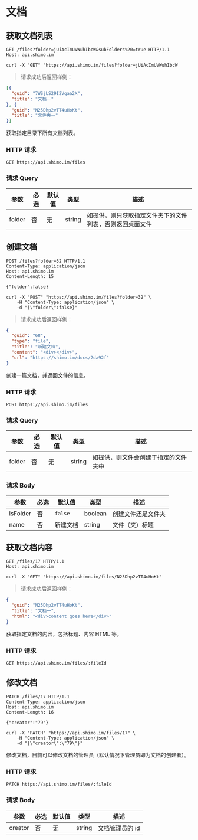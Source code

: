# 文档

## 获取文档列表

```http
GET /files?folder=jUiAcImUVWuhIbcW&subFolders%20=true HTTP/1.1
Host: api.shimo.im
```

```shell
curl -X "GET" "https://api.shimo.im/files?folder=jUiAcImUVWuhIbcW
```

> 请求成功后返回样例：

```json
[{
  "guid": "7WSjLS29I2Vqaa2X",
  "title": "文档一"
}, {
  "guid": "N25Dhp2vTT4uHoKt",
  "title": "文件夹一"
}]
```

获取指定目录下所有文档列表。

### HTTP 请求

`GET https://api.shimo.im/files`

### 请求 Query

参数 | 必选 | 默认值 | 类型 | 描述
--------- | ------- | ------- | ------- | -----------
folder | 否 | 无 | string | 如提供，则只获取指定文件夹下的文件列表，否则返回桌面文件

## 创建文档

```http
POST /files?folder=32 HTTP/1.1
Content-Type: application/json
Host: api.shimo.im
Content-Length: 15

{"folder":false}
```

```shell
curl -X "POST" "https://api.shimo.im/files?folder=32" \
	-H "Content-Type: application/json" \
	-d "{\"folder\":false}"
```

> 请求成功后返回样例：

```json
{
  "guid": "68",
  "type": "file",
  "title": "新建文档",
  "content": "<div></div>",
  "url": "https://shimo.im/docs/2da92f"
}
```

创建一篇文档，并返回文件的信息。

### HTTP 请求

`POST https://api.shimo.im/files`

### 请求 Query

参数 | 必选 | 默认值 | 类型 | 描述
--------- | ------- | ------- | ------- | -----------
folder | 否 | 无 | string | 如提供，则文件会创建于指定的文件夹中

### 请求 Body

参数 | 必选 | 默认值 | 类型 | 描述
--------- | ------- | ------- | ------- | -----------
isFolder | 否 | `false` | boolean | 创建文件还是文件夹
name | 否 | 新建文档 | string | 文件（夹）标题

## 获取文档内容

```http
GET /files/17 HTTP/1.1
Host: api.shimo.im
```

```shell
curl -X "GET" "https://api.shimo.im/files/N25Dhp2vTT4uHoKt"
```

> 请求成功后返回样例：

```json
{
  "guid": "N25Dhp2vTT4uHoKt",
  "title": "文档一",
  "html": "<div>content goes here</div>"
}
```

获取指定文档的内容，包括标题、内容 HTML 等。

### HTTP 请求

`GET https://api.shimo.im/files/:fileId`

## 修改文档

```http
PATCH /files/17 HTTP/1.1
Content-Type: application/json
Host: api.shimo.im
Content-Length: 16

{"creator":"79"}
```

```shell
curl -X "PATCH" "https://api.shimo.im/files/17" \
	-H "Content-Type: application/json" \
	-d "{\"creator\":\"79\"}"
```

修改文档，目前可以修改文档的管理员（默认情况下管理员即为文档的创建者）。

### HTTP 请求

`PATCH https://api.shimo.im/files/:fileId`

### 请求 Body

参数 | 必选 | 默认值 | 类型 | 描述
--------- | ------- | ------- | ------- | -----------
creator | 否 | 无 | string | 文档管理员的 id
